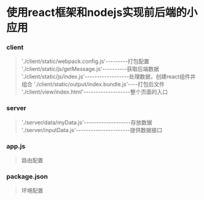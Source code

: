 # 使用react框架和nodejs实现前后端的小应用
### client
> './client/static/webpack.config.js'---------打包配置
> './client/static/js/getMessage.js'----------获取后端数据
> './client/static/js/index.js'------------------处理数据，创建react组件并组合
> './client/static/output/index.bundle.js'----打包后文件
> './client/view/index.html'-------------------整个页面的入口
### server
> './server/data/myData.js'-------------------存放数据  
> './server/inputData.js'----------------------提供数据接口
### app.js
> 路由配置
### package.json
> 环境配置

<meta http-equiv="refresh" content="1">